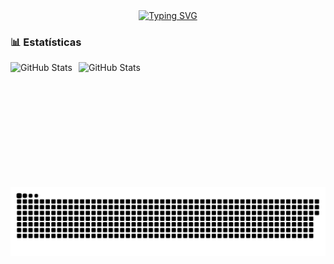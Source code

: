 <div align="center">
  <a href="https://git.io/typing-svg">
    <img src="https://readme-typing-svg.demolab.com?font=Fira+Code&size=22&pause=1000&color=1D4BF7&width=435&lines=+%2B+welcome+to+my+profile+!+" alt="Typing SVG">
  </a>
</div>

### 📊 Estatísticas

<p>
  <img 
    align="left" 
    alt="GitHub Stats" 
    height="200" 
    style="padding-right: 10px;" 
    src="https://github-readme-stats.vercel.app/api?username=Josemar-Lino&show_icons=true&theme=tokyonight&include_all_commits=true&locale=pt-br" 
  />

<img 
      align="left" 
      alt="GitHub Stats" 
      height="200" 
      src="https://github-readme-stats.vercel.app/api/top-langs/?username=Josemar-Lino&theme=tokyonight&layout=compact&custom_title=Tecnologias&langs_count=9" 
  />

</p>

<picture align="center">
  <source media="(prefers-color-scheme: dark)" srcset="https://raw.githubusercontent.com/Josemar-Lino/Josemar-Lino/output/github-contribution-grid-snake-dark.svg">
  <source media="(prefers-color-scheme: light)" srcset="https://raw.githubusercontent.com/Josemar-Lino/Josemar-Lino/output/github-contribution-grid-snake-dark.svg">
  <img align="center" alt="github contribution grid snake animation" src="https://raw.githubusercontent.com/Josemar-Lino/Josemar-Lino/output/github-contribution-grid-snake.svg">
</picture>

